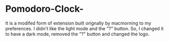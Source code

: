 # Pomodoro-Clock-
It is a modifed form of extension built orignally by macmorning to my preferences. I didn't like the light mode and the "?" button. So, I changed it to have a dark mode, removed the "?" button and changed the logo.
